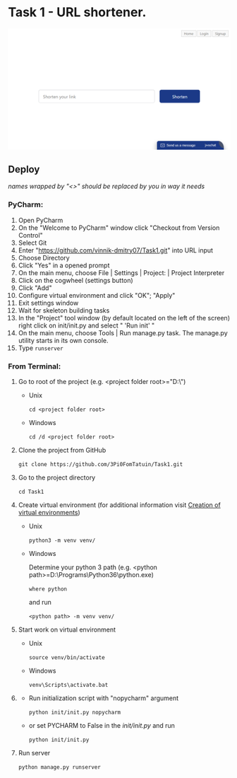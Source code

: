 # Task 1 - URL shortener.
![Screenshot](Screenshot.png)

## Deploy
_names wrapped by "<>" should be replaced by you in way it needs_
### PyCharm:

1. Open PyCharm
2. On the "Welcome to PyCharm" window click "Checkout from Version Control"
3. Select Git
4. Enter "https://github.com/vinnik-dmitry07/Task1.git" into URL input
5. Choose Directory
6. Click "Yes" in a opened prompt
7. On the main menu, choose File | Settings | Project: <project name> | Project Interpreter
8. Click on the cogwheel (settings button)
9. Click "Add"
10. Configure virtual environment and click "OK"; "Apply"
11. Exit settings window
12. Wait for skeleton building tasks
13. In the "Project" tool window (by default located on the left of the screen) right click on init/init.py and select " 'Run init' "
14. On the main menu, choose Tools | Run manage.py task. The manage.py utility starts in its own console.
15. Type `runserver`
	
### From Terminal:

1. Go to root of the project (e.g. \<project folder root>="D:\\") 
	* Unix
	
		`cd <project folder root>`
	* Windows
	
		`cd /d <project folder root>`

2. Clone the project from GitHub

	`git clone https://github.com/3Pi0FomTatuin/Task1.git`

3. Go to the project directory

	`cd Task1`
		
4. Create virtual environment
	(for additional information visit [Creation of virtual environments](https://docs.python.org/3/library/venv.html)) 
	* Unix
		
		`python3 -m venv venv/`
	* Windows
	
		Determine your python 3 path (e.g. \<python path>=D:\\Programs\\Python36\\python.exe)
		
		`where python`
		
		and run
		
		`<python path> -m venv venv/`
		
5. Start work on virtual environment
	* Unix
		
		`source venv/bin/activate`
	* Windows

		`venv\Scripts\activate.bat`
	
6. * Run initialization script with "nopycharm" argument
		
		`python init/init.py nopycharm`
	* or set PYCHARM to False in the _init/init.py_ and run
		
		`python init/init.py`
		
7. Run server
	
	`python manage.py runserver`
